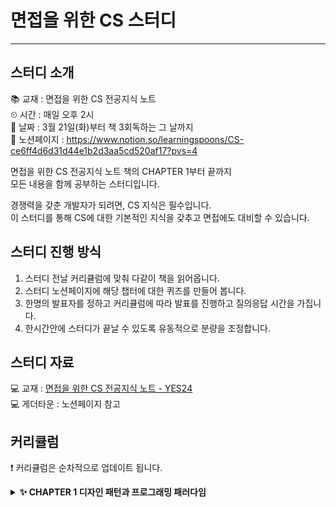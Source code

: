 # 면접을 위한 CS 스터디
---

## 스터디 소개
📚 교재 : 면접을 위한 CS 전공지식 노트<BR>
⏲ 시간 : 매일 오후 2시<BR>
📆 날짜 : 3월 21일(화)부터 책 3회독하는 그 날까지<BR>
👀 노션페이지 : https://www.notion.so/learningspoons/CS-ce6ff4d6d31d44e1b2d3aa5cd520af17?pvs=4

면접을 위한 CS 전공지식 노트 책의 CHAPTER 1부터 끝까지<BR>
모든 내용을 함께 공부하는 스터디입니다.

경쟁력을 갖춘 개발자가 되려면, CS 지식은 필수입니다.<BR>
이 스터디를 통해 CS에 대한 기본적인 지식을 갖추고 면접에도 대비할 수 있습니다.

## 스터디 진행 방식
1. 스터디 전날 커리큘럼에 맞춰 다같이 책을 읽어옵니다.
2. 스터디 노션페이지에 해당 챕터에 대한 퀴즈를 만들어 봅니다.
3. 한명의 발표자를 정하고 커리큘럼에 따라 발표를 진행하고 질의응답 시간을 가집니다.
4. 한시간안에 스터디가 끝날 수 있도록 유동적으로 분량을 조정합니다.

## 스터디 자료
💻 교재 : [면접을 위한 CS 전공지식 노트 - YES24](https://www.yes24.com/Product/Goods/108887922) <BR>
💻 게더타운 : 노션페이지 참고<BR>

## 커리큘럼
❗ 커리큘럼은 순차적으로 업데이트 됩니다.

<details>
<summary><b>✨ CHAPTER 1 디자인 패턴과 프로그래밍 패러다임</b></summary>
<div markdown="1">       

| 날짜 | 챕터                      | 발표자 | 발표자료 |
|:----:|:------------------------ |:------:|:------:|
| 03월 22일 | 1.1.1 싱글톤 패턴                      | 최병휘 |  |
| 03월 22일 | 1.1.2 팩토리 패턴                      | 최병휘 |  |
| 03월 22일 | 1.1.3 전략 패턴                      | 최병휘 |  |

</div>
</details>
